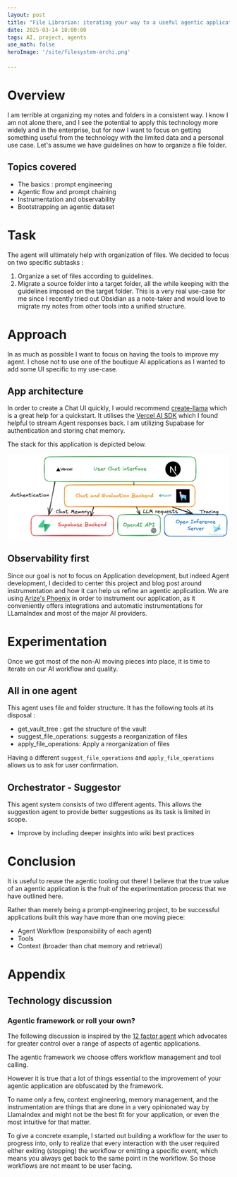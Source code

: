 ```yaml
---
layout: post
title: "File Librarian: iterating your way to a useful agentic application"
date: 2025-03-14 18:00:00
tags: AI, project, agents
use_math: false
heroImage: '/site/filesystem-archi.png'

---
```

# Overview

I am terrible at organizing my notes and folders in a consistent way. I know I am not alone there, and I see the potential to apply this technology more widely and in the enterprise, but for now I want to focus on getting something useful from the technology with the limited data and a personal use case.
Let's assume we have guidelines on how to organize a file folder.

## Topics covered
- The basics : prompt engineering
- Agentic flow and prompt chaining
- Instrumentation and observability
- Bootstrapping an agentic dataset

# Task

The agent will ultimately help with organization of files. We decided to focus on two specific subtasks : 
1. Organize a set of files according to guidelines. 
2. Migrate a source folder into a target folder, all the while keeping with the guidelines imposed on the target folder. This is a very real use-case for me since I recently tried out Obsidian as a note-taker and would love to migrate my notes from other tools into a unified structure. 


# Approach
In as much as possible I want to focus on having the tools to improve my agent. I chose not to use one of the boutique AI applications as I wanted to add some UI specific to my use-case.

## App architecture
In order to create a Chat UI quickly, I would recommend [create-llama](https://github.com/run-llama/create-llama) which is a great help for a quickstart. It utilises the [Vercel AI SDK](https://sdk.vercel.ai/docs/introduction) which I found helpful to stream Agent responses back. I am utilizing Supabase for authentication and storing chat memory.

The stack for this application is depicted below.

![File Librarian Architecture](../../../public/filesystem-archi.png)

## Observability first

Since our goal is not to focus on Application development, but indeed Agent development, I decided to center this project and blog post around instrumentation and how it can help us refine an agentic application. We are using [Arize's Phoenix](https://phoenix.arize.com/) in order to instrument our application, as it conveniently offers integrations and automatic instrumentations for LLamaIndex and most of the major AI providers.

# Experimentation

Once we got most of the non-AI moving pieces into place, it is time to iterate on our AI workflow and quality.

## All in one agent

This agent uses file and folder structure. It has the following tools at its disposal : 

* get_vault_tree : get the structure of the vault
* suggest_file_operations: suggests a reorganization of files
* apply_file_operations: Apply a reorganization of files

Having a different `suggest_file_operations` and `apply_file_operations` allows us to ask for user confirmation.

## Orchestrator - Suggestor

This agent system consists of two different agents. This allows the suggestion agent to provide better suggestions as its task is limited in scope.
- Improve by including deeper insights into wiki best practices

# Conclusion

It is useful to reuse the agentic tooling out there! I believe that the true value of an agentic application is the fruit of the experimentation process that we have outlined here.

Rather than merely being a prompt-engineering project, to be successful applications built this way have more than one moving piece:
- Agent Workflow (responsibility of each agent)
- Tools
- Context (broader than chat memory and retrieval)


# Appendix

## Technology discussion

### Agentic framework or roll your own?

The following discussion is inspired by the [12 factor agent](https://github.com/humanlayer/12-factor-agents) which advocates for greater control over a range of aspects of agentic applications.

The agentic framework we choose offers workflow management and tool calling.

However it is true that a lot of things essential to the improvement of your agentic application are obfuscated by the framework.

To name only a few, context engineering, memory management, and the instrumentation are things that are done in a very opinionated way by LlamaIndex and might not be the best fit for your application, or even the most intuitive for that matter.

To give a concrete example, I started out building a workflow for the user to progress into, only to realize that every interaction with the user required either exiting (stopping) the workflow or emitting a specific event, which means you always get back to the same point in the workflow. So those workflows are not meant to be user facing.
